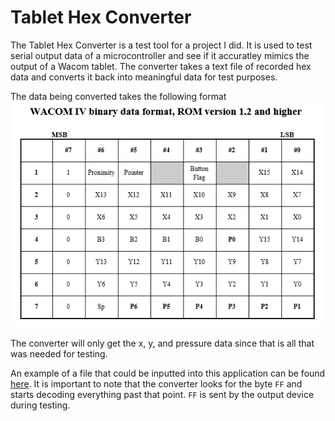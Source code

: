 # Tablet Hex Converter
The Tablet Hex Converter is a test tool for a project I did. It is used to test serial output data of a microcontroller and see if it accuratley mimics the output of a Wacom tablet. The converter takes a text file of recorded hex data and converts it back into meaningful data for test purposes.

The data being converted takes the following format
![](/TabletHexConverter/Documents/binary_format.PNG)

The converter will only get the x, y, and pressure data since that is all that was needed for testing.

An example of a file that could be inputted into this application can be found [here](/TabletHexConverter/Documents/example_serial_out.txt). It is important to note that the converter looks for the byte `FF` and starts decoding everything past that point. `FF` is sent by the output device during testing.
